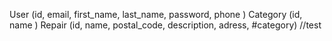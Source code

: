 
User (id, email, first_name, last_name, password, phone )
Category (id, name )
Repair (id, name, postal_code, description, adress, #category)
//test
